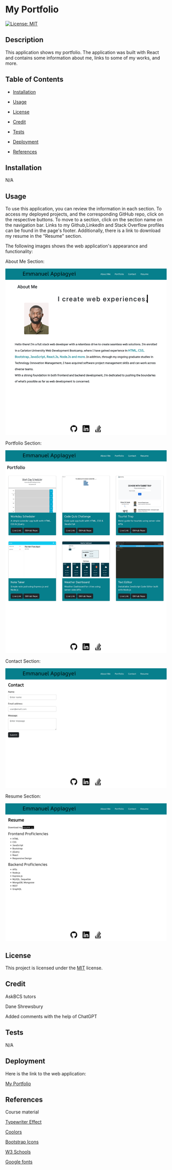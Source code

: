 # My Portfolio

[![License: MIT](https://img.shields.io/badge/License-MIT-blue.svg)](https://opensource.org/licenses/MIT)

## Description

This application shows my portfolio. The application was built with React and contains some information about me, links to some of my works, and more.

## Table of Contents

- [Installation](#installation)

- [Usage](#usage)

- [License](#license)

- [Credit](#credit)

- [Tests](#tests)

- [Deployment](#deployment)

- [References](#references)

## Installation

N/A

## Usage

To use this application, you can review the information in each section. To access my deployed projects, and the corresponding GitHub repo, click on the respective buttons. To move to a section, click on the section name on the navigation bar. Links to my Github,LinkedIn and Stack Overflow profiles can be found in the page's footer. Additionally, there is a link to download my resume in the "Resume" section.

The following images shows the web application's appearance and functionality:

About Me Section:

![Screenshot of About Me Section](/my-portfolio/src/assets/images/about.png)

Portfolio Section:

![Screenshot of Portfolio Section](/my-portfolio/src/assets/images/portfolio.png)

Contact Section:

![Screenshot of Contact Section](/my-portfolio/src/assets/images/contact.png)

Resume Section:

![Screenshot of Resume Section](/my-portfolio/src/assets/images/resume.png)

## License

This project is licensed under the [MIT](https://opensource.org/license/mit/) license.

## Credit

AskBCS tutors

Dane Shrewsbury

Added comments with the help of ChatGPT

## Tests

N/A

## Deployment

Here is the link to the web application:

[My Portfolio](https://wdverse.github.io/React-portfolio/)

## References

Course material

[Typewriter Effect](https://css-tricks.com/snippets/css/typewriter-effect/)

[Coolors](https://coolors.co/)

[Bootstrap Icons](https://icons.getbootstrap.com/)

[W3 Schools](https://www.w3schools.com/css/css_rwd_mediaqueries.asp)

[Google fonts](https://fonts.google.com/specimen/AR+One+Sans)
